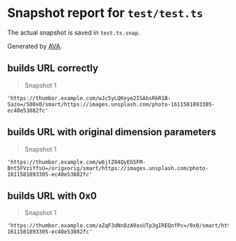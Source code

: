 # Snapshot report for `test/test.ts`

The actual snapshot is saved in `test.ts.snap`.

Generated by [AVA](https://avajs.dev).

## builds URL correctly

> Snapshot 1

    'https://thumbor.example.com/wJc5yLQKeye2ISAbsRkR1B-Sazo=/500x0/smart/https://images.unsplash.com/photo-1611581893305-ec40e53882fc'

## builds URL with original dimension parameters

> Snapshot 1

    'https://thumbor.example.com/w6jtZ04QyEGSFM-Bnt5FVziYfsU=/origxorig/smart/https://images.unsplash.com/photo-1611581893305-ec40e53882fc'

## builds URL with 0x0

> Snapshot 1

    'https://thumbor.example.com/aZqF3dNn8zA9asUTp3gIREQnfPc=/0x0/smart/https://images.unsplash.com/photo-1611581893305-ec40e53882fc'
